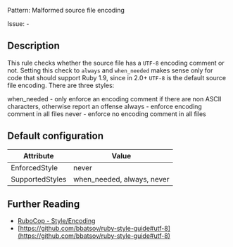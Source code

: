 Pattern: Malformed source file encoding

Issue: -

## Description

This rule checks whether the source file has a `UTF-8` encoding
comment or not.
Setting this check to `always` and `when_needed` makes sense only
for code that should support Ruby 1.9, since in 2.0+ `UTF-8` is the
default source file encoding. There are three styles:

when_needed - only enforce an encoding comment if there are non ASCII
              characters, otherwise report an offense
always - enforce encoding comment in all files
never - enforce no encoding comment in all files

## Default configuration

Attribute | Value
--- | ---
EnforcedStyle | never
SupportedStyles | when_needed, always, never

## Further Reading

* [RuboCop - Style/Encoding](https://docs.rubocop.org/rubocop/cops_style.html#styleencoding)
* [https://github.com/bbatsov/ruby-style-guide#utf-8](https://github.com/bbatsov/ruby-style-guide#utf-8)
